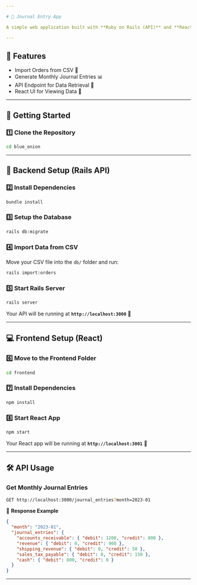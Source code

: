 ```yaml
---

# 🧾 Journal Entry App

A simple web application built with **Ruby on Rails (API)** and **React (Frontend)** to generate **monthly journal entries** for accounting based on CSV order data.

---
```


## **📌 Features**

- Import Orders from CSV 📂
- Generate Monthly Journal Entries 📊
- API Endpoint for Data Retrieval 🔗
- React UI for Viewing Data 🎨

---

## **🚀 Getting Started**

### **1️⃣ Clone the Repository**

```sh
cd blue_onion
```

---

## **📌 Backend Setup (Rails API)**

### **2️⃣ Install Dependencies**

```sh
bundle install
```

### **3️⃣ Setup the Database**

```sh
rails db:migrate
```

### **4️⃣ Import Data from CSV**

Move your CSV file into the `db/` folder and run:

```sh
rails import:orders
```

### **5️⃣ Start Rails Server**

```sh
rails server
```

Your API will be running at **`http://localhost:3000`** 🎉

---

## **💻 Frontend Setup (React)**

### **6️⃣ Move to the Frontend Folder**

```sh
cd frontend
```

### **7️⃣ Install Dependencies**

```sh
npm install
```

### **8️⃣ Start React App**

```sh
npm start
```

Your React app will be running at **`http://localhost:3001`** 🚀

---

## **🛠️ API Usage**

### **Get Monthly Journal Entries**

```sh
GET http://localhost:3000/journal_entries?month=2023-01
```

📌 **Response Example**

```json
{
  "month": "2023-01",
  "journal_entries": {
    "accounts_receivable": { "debit": 1200, "credit": 800 },
    "revenue": { "debit": 0, "credit": 900 },
    "shipping_revenue": { "debit": 0, "credit": 50 },
    "sales_tax_payable": { "debit": 0, "credit": 150 },
    "cash": { "debit": 800, "credit": 0 }
  }
}
```

---

